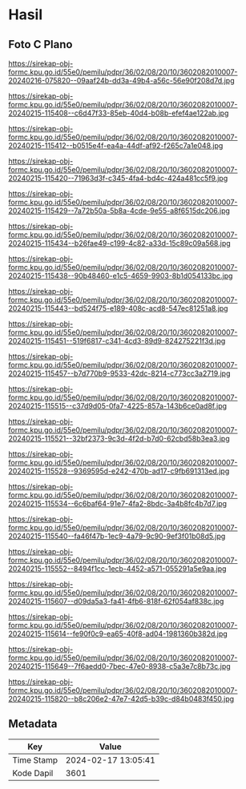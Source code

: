 # Hasil

## Foto C Plano

https://sirekap-obj-formc.kpu.go.id/55e0/pemilu/pdpr/36/02/08/20/10/3602082010007-20240216-075820--09aaf24b-dd3a-49b4-a56c-56e90f208d7d.jpg

https://sirekap-obj-formc.kpu.go.id/55e0/pemilu/pdpr/36/02/08/20/10/3602082010007-20240215-115408--c6d47f33-85eb-40d4-b08b-efef4ae122ab.jpg

https://sirekap-obj-formc.kpu.go.id/55e0/pemilu/pdpr/36/02/08/20/10/3602082010007-20240215-115412--b0515e4f-ea4a-44df-af92-f265c7a1e048.jpg

https://sirekap-obj-formc.kpu.go.id/55e0/pemilu/pdpr/36/02/08/20/10/3602082010007-20240215-115420--71963d3f-c345-4fa4-bd4c-424a481cc5f9.jpg

https://sirekap-obj-formc.kpu.go.id/55e0/pemilu/pdpr/36/02/08/20/10/3602082010007-20240215-115429--7a72b50a-5b8a-4cde-9e55-a8f6515dc206.jpg

https://sirekap-obj-formc.kpu.go.id/55e0/pemilu/pdpr/36/02/08/20/10/3602082010007-20240215-115434--b26fae49-c199-4c82-a33d-15c89c09a568.jpg

https://sirekap-obj-formc.kpu.go.id/55e0/pemilu/pdpr/36/02/08/20/10/3602082010007-20240215-115438--90b48460-e1c5-4659-9903-8b1d054133bc.jpg

https://sirekap-obj-formc.kpu.go.id/55e0/pemilu/pdpr/36/02/08/20/10/3602082010007-20240215-115443--bd524f75-e189-408c-acd8-547ec81251a8.jpg

https://sirekap-obj-formc.kpu.go.id/55e0/pemilu/pdpr/36/02/08/20/10/3602082010007-20240215-115451--519f6817-c341-4cd3-89d9-824275221f3d.jpg

https://sirekap-obj-formc.kpu.go.id/55e0/pemilu/pdpr/36/02/08/20/10/3602082010007-20240215-115457--b7d770b9-9533-42dc-8214-c773cc3a2719.jpg

https://sirekap-obj-formc.kpu.go.id/55e0/pemilu/pdpr/36/02/08/20/10/3602082010007-20240215-115515--c37d9d05-0fa7-4225-857a-143b6ce0ad8f.jpg

https://sirekap-obj-formc.kpu.go.id/55e0/pemilu/pdpr/36/02/08/20/10/3602082010007-20240215-115521--32bf2373-9c3d-4f2d-b7d0-62cbd58b3ea3.jpg

https://sirekap-obj-formc.kpu.go.id/55e0/pemilu/pdpr/36/02/08/20/10/3602082010007-20240215-115528--9369595d-e242-470b-ad17-c9fb691313ed.jpg

https://sirekap-obj-formc.kpu.go.id/55e0/pemilu/pdpr/36/02/08/20/10/3602082010007-20240215-115534--6c6baf64-91e7-4fa2-8bdc-3a4b8fc4b7d7.jpg

https://sirekap-obj-formc.kpu.go.id/55e0/pemilu/pdpr/36/02/08/20/10/3602082010007-20240215-115540--fa46f47b-1ec9-4a79-9c90-9ef3f01b08d5.jpg

https://sirekap-obj-formc.kpu.go.id/55e0/pemilu/pdpr/36/02/08/20/10/3602082010007-20240215-115552--8494f1cc-1ecb-4452-a571-055291a5e9aa.jpg

https://sirekap-obj-formc.kpu.go.id/55e0/pemilu/pdpr/36/02/08/20/10/3602082010007-20240215-115607--d09da5a3-fa41-4fb6-818f-62f054af838c.jpg

https://sirekap-obj-formc.kpu.go.id/55e0/pemilu/pdpr/36/02/08/20/10/3602082010007-20240215-115614--fe90f0c9-ea65-40f8-ad04-1981360b382d.jpg

https://sirekap-obj-formc.kpu.go.id/55e0/pemilu/pdpr/36/02/08/20/10/3602082010007-20240215-115649--7f6aedd0-7bec-47e0-8938-c5a3e7c8b73c.jpg

https://sirekap-obj-formc.kpu.go.id/55e0/pemilu/pdpr/36/02/08/20/10/3602082010007-20240215-115820--b8c206e2-47e7-42d5-b39c-d84b0483f450.jpg


## Metadata

| Key        | Value               |
| ---------- | ------------------- |
| Time Stamp | 2024-02-17 13:05:41 |
| Kode Dapil | 3601                |



